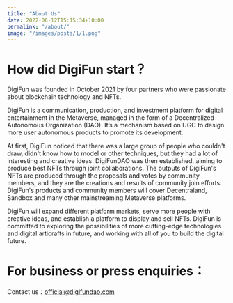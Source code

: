 ```yaml
---
title: "About Us"
date: 2022-06-12T15:15:34+10:00
permalink: "/about/"
image: "/images/posts/1/1.png"
---
```


# How did DigiFun start？

DigiFun was founded in October 2021 by four partners who were passionate about blockchain technology and NFTs.

DigiFun is a communication, production, and investment platform for digital entertainment in the Metaverse, managed in the form of a Decentralized Autonomous Organization (DAO). It’s a mechanism based on UGC to design more user autonomous products to promote its development.

At first, DigiFun noticed that there was a large group of people who couldn't draw, didn't know how to model or other techniques, but they had a lot of interesting and creative ideas. DigiFunDAO was then established, aiming to produce best NFTs through joint collaborations. The outputs of DigiFun's NFTs are produced through the proposals and votes by community members, and they are the creations and results of community join efforts. DigiFun's products and community members will cover Decentraland, Sandbox and many other mainstreaming Metaverse platforms.

DigiFun will expand different platform markets, serve more people with creative ideas, and establish a platform to display and sell NFTs. DigiFun is committed to exploring the possibilities of more cutting-edge technologies and digital articrafts in future, and working with all of you to build the digital future.

# For business or press enquiries：

Contact us：official@digifundao.com